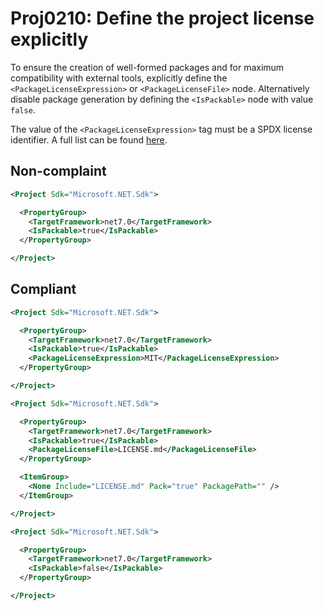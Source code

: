 # Proj0210: Define the project license explicitly
To ensure the creation of well-formed packages
and for maximum compatibility with external tools,
explicitly define the `<PackageLicenseExpression>`
or `<PackageLicenseFile>` node. Alternatively
disable package generation by defining the
`<IsPackable>` node with value `false`.

The value of the `<PackageLicenseExpression>` tag must be
a SPDX license identifier. A full list can be found
[here](https://spdx.org/licenses/).

## Non-complaint
``` XML
<Project Sdk="Microsoft.NET.Sdk">

  <PropertyGroup>
    <TargetFramework>net7.0</TargetFramework>
    <IsPackable>true</IsPackable>
  </PropertyGroup>

</Project>
```

## Compliant
``` XML
<Project Sdk="Microsoft.NET.Sdk">

  <PropertyGroup>
    <TargetFramework>net7.0</TargetFramework>
    <IsPackable>true</IsPackable>
    <PackageLicenseExpression>MIT</PackageLicenseExpression>
  </PropertyGroup>

</Project>
```

``` XML
<Project Sdk="Microsoft.NET.Sdk">

  <PropertyGroup>
    <TargetFramework>net7.0</TargetFramework>
    <IsPackable>true</IsPackable>
    <PackageLicenseFile>LICENSE.md</PackageLicenseFile>
  </PropertyGroup>

  <ItemGroup>
    <None Include="LICENSE.md" Pack="true" PackagePath="" />
  </ItemGroup>

</Project>
```

``` XML
<Project Sdk="Microsoft.NET.Sdk">

  <PropertyGroup>
    <TargetFramework>net7.0</TargetFramework>
    <IsPackable>false</IsPackable>
  </PropertyGroup>

</Project>
```
